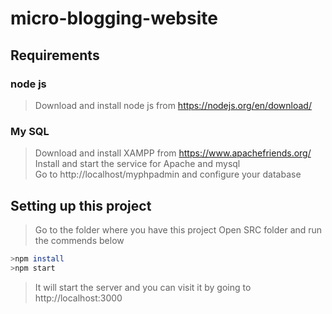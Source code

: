 # micro-blogging-website


## Requirements
### node js
> Download and install node js from https://nodejs.org/en/download/

### My SQL
>Download and install XAMPP from https://www.apachefriends.org/
>Install and start the service for Apache and mysql <br>
>Go to http://localhost/myphpadmin and configure your database


## Setting up this project

>Go to the folder where you have this project
>Open SRC folder and run the commends below
```bash
>npm install
>npm start
```
>It will start the server and you can visit it by going to http://localhost:3000
